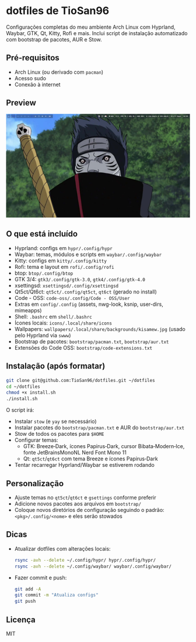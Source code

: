 # dotfiles de TioSan96

Configurações completas do meu ambiente Arch Linux com Hyprland, Waybar, GTK, Qt, Kitty, Rofi e mais. Inclui script de instalação automatizado com bootstrap de pacotes, AUR e Stow.

## Pré‑requisitos
- Arch Linux (ou derivado com `pacman`)
- Acesso sudo
- Conexão à internet

## Preview
![Preview](assets/preview.png)

## O que está incluído
- Hyprland: configs em `hypr/.config/hypr`
- Waybar: temas, módulos e scripts em `waybar/.config/waybar`
- Kitty: configs em `kitty/.config/kitty`
- Rofi: tema e layout em `rofi/.config/rofi`
- btop: `btop/.config/btop`
- GTK 3/4: `gtk3/.config/gtk-3.0`, `gtk4/.config/gtk-4.0`
- xsettingsd: `xsettingsd/.config/xsettingsd`
- Qt5ct/Qt6ct: `qt5ct/.config/qt5ct`, `qt6ct` (gerado no install)
- Code - OSS: `code-oss/.config/Code - OSS/User`
- Extras em `config/.config` (assets, nwg-look, ksnip, user-dirs, mimeapps)
- Shell: `.bashrc` em `shell/.bashrc`
- Ícones locais: `icons/.local/share/icons`
- Wallpapers: `wallpapers/.local/share/backgrounds/kisamew.jpg` (usado pelo Hyprland via `swww`)
- Bootstrap de pacotes: `bootstrap/pacman.txt`, `bootstrap/aur.txt`
- Extensões do Code OSS: `bootstrap/code-extensions.txt`

## Instalação (após formatar)
```bash
git clone git@github.com:TioSan96/dotfiles.git ~/dotfiles
cd ~/dotfiles
chmod +x install.sh
./install.sh
```

O script irá:
- Instalar `stow` (e `yay` se necessário)
- Instalar pacotes do `bootstrap/pacman.txt` e AUR do `bootstrap/aur.txt`
- Stow de todos os pacotes para `$HOME`
- Configurar temas:
  - GTK: Breeze‑Dark, ícones Papirus‑Dark, cursor Bibata‑Modern‑Ice, fonte JetBrainsMonoNL Nerd Font Mono 11
  - Qt: `qt5ct`/`qt6ct` com tema Breeze e ícones Papirus‑Dark
- Tentar recarregar Hyprland/Waybar se estiverem rodando

## Personalização
- Ajuste temas no `qt5ct`/`qt6ct` e `gsettings` conforme preferir
- Adicione novos pacotes aos arquivos em `bootstrap/`
- Coloque novos diretórios de configuração seguindo o padrão: `<pkg>/.config/<nome>` e eles serão stowados

## Dicas
- Atualizar dotfiles com alterações locais:
  ```bash
  rsync -avh --delete ~/.config/hypr/ hypr/.config/hypr/
  rsync -avh --delete ~/.config/waybar/ waybar/.config/waybar/
  ```
- Fazer commit e push:
  ```bash
  git add -A
  git commit -m "Atualiza configs"
  git push
  ```

## Licença
MIT
